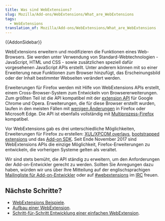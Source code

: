 ```yaml
---
title: Was sind WebExtensions?
slug: Mozilla/Add-ons/WebExtensions/What_are_WebExtensions
tags:
  - WebExtensions
translation_of: Mozilla/Add-ons/WebExtensions/What_are_WebExtensions
---
```

{{AddonSidebar}}

WebExtensions erweitern und modifizieren die Funktionen eines Web-Browsers. Sie werden unter Verwendung von Standard-Webtechnologien - JavaScript, HTML und CSS - sowie zusätzlichen speziell dafür vorgesehenen JavaScript APIs erstellt. Unter anderem können mit so einer Erweiterung neue Funktionen zum Browser hinzufügt, das Erscheinungsbild oder der Inhalt bestimmter Webseiten verändert werden.

Erweiterungen für Firefox werden mit Hilfe von WebExtensions APIs erstellt, einem Cross-Browser-System zum Entwickeln von Browsererweiterungen. Zum größten Teil ist die API kompatibel mit der [extension API](https://developer.chrome.com/extensions) für Google Chrome und Opera. Erweiterungen, die für diese Browser erstellt wurden, laufen in den meisten Fällen mit [wenigen Änderungen](/de/docs/Mozilla/Add-ons/WebExtensions/Porting_a_Google_Chrome_extension) in Firefox oder Microsoft Edge. Die API ist ebenfalls vollständig mit [Multiprozess-Firefox](/de/Firefox/Multiprocess_Firefox) kompatibel.

Vor WebExtensions gab es drei unterschiedliche Möglichkeiten, Erweiterungen für Firefox zu erstellen: [XUL/XPCOM overlays](/de/Add-ons/überliegende_Erweiterungen), [bootstrapped extensions](/de/Add-ons/Bootstrapped_extensions) und das [Add-on SDK](/de/Add-ons/SDK). Seit Ende November 2017 sind WebExtensions APIs die einzige Möglichkeit, Firefox-Erweiterungen zu entwickeln, die vorherigen Systeme gelten als veraltet.

Wir sind stets bemüht, die API ständig zu erweitern, um den Anforderungen der Add-on-Entwickler gerecht zu werden. Sollten Sie Anregungen dazu haben, würden wir uns über Ihre Mitteilung auf der englischsprachigen [Mailingliste für Add-on-Entwickler](https://mail.mozilla.org/listinfo/dev-addons) oder auf [#webextensions](irc://irc.mozilla.org/webextensions) im [IRC](https://wiki.mozilla.org/IRC) freuen.

## Nächste Schritte?

- [WebExtensions Beispiele](/de/Add-ons/WebExtensions/Examples).
- [Aufbau einer WebExtension](/de/Add-ons/WebExtensions/Anatomy_of_a_WebExtension).
- [Schritt-für-Schritt Entwicklung einer einfachen WebExtension](/de/Add-ons/WebExtensions/Your_first_WebExtension).
